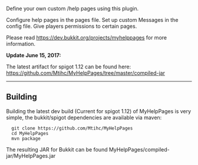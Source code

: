 Define your own custom /help pages using this plugin.

Configure help pages in the pages file.
Set up custom Messages in the config file.
Give players permissions to certain pages.

Please read https://dev.bukkit.org/projects/myhelppages for more information.

**Update June 15, 2017:**

The latest artifact for spigot 1.12 can be found here: https://github.com/Mtihc/MyHelpPages/tree/master/compiled-jar

---
Building
---
Building the latest dev build (Current for spigot 1.12) of MyHelpPages is very simple, the bukkit/spigot dependencies are available via maven:

```
  git clone https://github.com/Mtihc/MyHelpPages
  cd MyHelpPages
  mvn package
```

The resulting JAR for Bukkit can be found MyHelpPages/compiled-jar/MyHelpPages.jar
